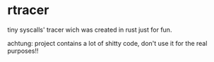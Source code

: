 # rtracer

tiny syscalls' tracer wich was created in rust just for fun.

achtung: project contains a lot of shitty code, don't use it for the real purposes!!
